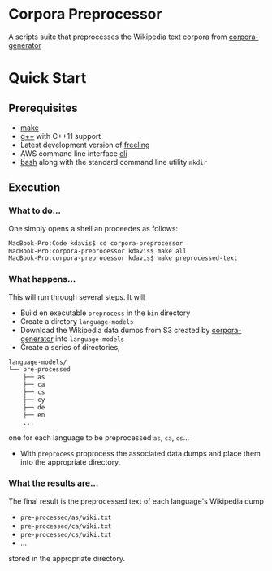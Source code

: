 # Corpora Preprocessor
A scripts suite that preprocesses the Wikipedia text corpora from [corpora-generator](https://github.com/kdavis-mozilla/corpora-generator)

# Quick Start

## Prerequisites

- [make](https://www.gnu.org/software/make/)
- [g++](https://gcc.gnu.org/) with C++11 support
- Latest development version of [freeling](http://nlp.lsi.upc.edu/freeling/)
- AWS command line interface [cli](https://aws.amazon.com/cli/)
- [bash](http://www.gnu.org/software/bash/) along with the standard command line utility `mkdir`

## Execution

### What to do...

One simply opens a shell an proceedes as follows:
```bash
MacBook-Pro:Code kdavis$ cd corpora-preprocessor
MacBook-Pro:corpora-preprocessor kdavis$ make all
MacBook-Pro:corpora-preprocessor kdavis$ make preprocessed-text
```

### What happens...

This will run through several steps. It will

* Build en executable `preprocess` in the `bin` directory
* Create a diretory `language-models`
* Download the Wikipedia data dumps from S3 created by [corpora-generator](https://github.com/kdavis-mozilla/corpora-generator) into `language-models`
* Create a series of directories,
```bash
language-models/
└── pre-processed
    ├── as
    ├── ca
    ├── cs
    ├── cy
    ├── de
    ├── en
    ...
```
one for each language to be preprocessed `as`, `ca`, `cs`...
* With `preprocess` proprocess the associated data dumps and place them into the appropriate directory.

### What the results are...

The final result is the preprocessed text of each language's Wikipedia dump 
* `pre-processed/as/wiki.txt`
* `pre-processed/ca/wiki.txt`
* `pre-processed/cs/wiki.txt`
* ...

stored in the appropriate directory.

